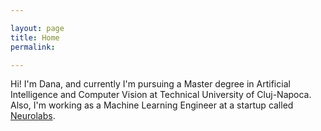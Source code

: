 ```yaml
---

layout: page
title: Home
permalink: 

---
```


Hi! I'm Dana, and currently I'm pursuing a Master degree in Artificial Intelligence and Computer Vision at Technical University of Cluj-Napoca. Also, I'm working as a Machine Learning Engineer at a startup called [Neurolabs](https://www.neurolabs.eu/).


